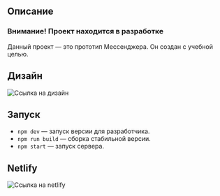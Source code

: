 ## Описание

### Внимание! Проект находится в разработке

Данный проект — это прототип Мессенджера. Он создан с учебной целью.

## Дизайн

![Ссылка на дизайн](https://www.figma.com/file/KvIpvIU4MnULKWsbn27dRT/FriendlyMessage?node-id=0%3A1)

## Запуск

- `npm dev` — запуск версии для разработчика.
- `npm run build` — сборка стабильной версии.
- `npm start` — запуск сервера.

## Netlify

![Ссылка на netlify]()
